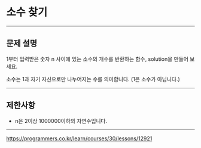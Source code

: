 # 소수 찾기

---

## 문제 설명

1부터 입력받은 숫자 n 사이에 있는 소수의 개수를 반환하는 함수, solution을 만들어 보세요.

소수는 1과 자기 자신으로만 나누어지는 수를 의미합니다.
(1은 소수가 아닙니다.)

---

## 제한사항

- n은 2이상 1000000이하의 자연수입니다.

---

https://programmers.co.kr/learn/courses/30/lessons/12921
